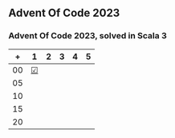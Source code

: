 ## Advent Of Code 2023

### Advent Of Code 2023, solved in Scala 3

|  + | 1 | 2 | 3 | 4 | 5 |
|:--:|:-:|:-:|:-:|:-:|:-:|
| 00 | [☑](https://github.com/kotleta2007/advent-of-code-2023/tree/main/src/main/scala/01.worksheet.sc) |  |  |  |  |
| 05 |  |  |  |  |  |
| 10 |  |  |  |  |  |
| 15 |  |  |  |  |  |
| 20 |  |  |  |  |  |
